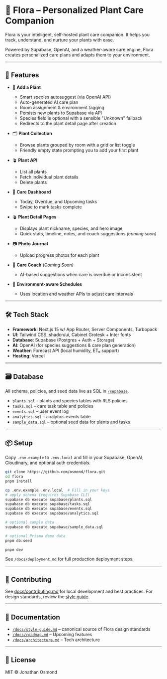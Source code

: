 # 🌿 Flora – Personalized Plant Care Companion

Flora is your intelligent, self-hosted plant care companion.
It helps you track, understand, and nurture your plants with ease.

Powered by Supabase, OpenAI, and a weather-aware care engine,
Flora creates personalized care plans and adapts them to your environment.

---

## 🚀 Features

- 🌱 **Add a Plant**
  - Smart species autosuggest (via OpenAI API)
  - Auto-generated AI care plan
  - Room assignment & environment tagging
  - Persists new plants to Supabase via API
  - Species field is optional with a sensible "Unknown" fallback
  - Redirects to the plant detail page after creation

- 🗂️ **Plant Collection**
  - Browse plants grouped by room with a grid or list toggle
  - Friendly empty state prompting you to add your first plant

- 🪴 **Plant API**
  - List all plants
  - Fetch individual plant details
  - Delete plants

- 📅 **Care Dashboard**
  - Today, Overdue, and Upcoming tasks
  - Swipe to mark tasks complete

 - 🪴 **Plant Detail Pages**
   - Displays plant nickname, species, and hero image
   - Quick stats, timeline, notes, and coach suggestions *(coming soon)*

- 📷 **Photo Journal**
  - Upload progress photos for each plant

- 🧠 **Care Coach** *(Coming Soon)*
  - AI-based suggestions when care is overdue or inconsistent

- 📍 **Environment-aware Schedules**
  - Uses location and weather APIs to adjust care intervals

---

## 🛠️ Tech Stack

- **Framework**: Next.js 15 w/ App Router, Server Components, Turbopack
- **UI**: Tailwind CSS, shadcn/ui, Cabinet Grotesk + Inter fonts
- **Database**: Supabase (Postgres + Auth + Storage)
- **AI**: OpenAI (for species suggestions & care plan generation)
- **Weather**: Forecast API (local humidity, ET₀ support)
- **Hosting**: Vercel

---

## 🗃️ Database

All schema, policies, and seed data live as SQL in [`/supabase`](./supabase).

- `plants.sql` – plants and species tables with RLS policies
- `tasks.sql` – care task table and policies
- `events.sql` – user event log
- `analytics.sql` – analytics events table
- `sample_data.sql` – optional seed data for plants and tasks

---

## 📦 Setup
Copy `.env.example` to `.env.local` and fill in your Supabase, OpenAI, Cloudinary, and optional auth credentials.


```bash
git clone https://github.com/osmond/flora.git
cd flora
pnpm install

cp .env.example .env.local  # Fill in your keys
# apply schema (requires Supabase CLI)
supabase db execute supabase/plants.sql
supabase db execute supabase/tasks.sql
supabase db execute supabase/events.sql
supabase db execute supabase/analytics.sql

# optional sample data
supabase db execute supabase/sample_data.sql

# optional Prisma demo data
pnpm db:seed

pnpm dev
```

See `/docs/deployment.md` for full production deployment steps.

---

## 🤝 Contributing

See [docs/contributing.md](./docs/contributing.md) for local development and best practices. For design standards, review the [style guide](./docs/style-guide.md).

---

## 📘 Documentation

- [`/docs/style-guide.md`](./docs/style-guide.md) – canonical source of Flora design standards
- [`/docs/roadmap.md`](./docs/roadmap.md) – Upcoming features
- [`/docs/architecture.md`](./docs/architecture.md) – Tech architecture

---

## 📄 License

MIT © Jonathan Osmond
